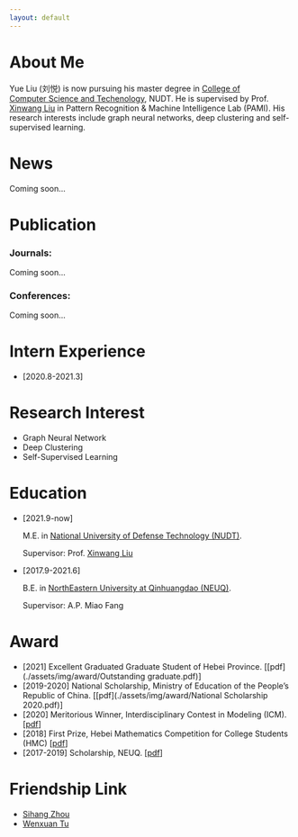 ```yaml
---
layout: default
---
```


# About Me

Yue Liu (刘悦) is now pursuing his master degree in <a href="https://www.nudt.edu.cn/xysz/jsjxy/index.htm">College of Computer Science and Techenology</a>, NUDT. He is supervised by Prof. <a href="https://xinwangliu.github.io/">Xinwang Liu</a> in Pattern Recognition & Machine Intelligence Lab (PAMI). His research interests include graph neural networks, deep clustering and self-supervised learning.

# News

Coming soon...









# Publication

### Journals: 

Coming soon...



### Conferences: 

Coming soon...









# Intern Experience

- [2020.8-2021.3]





# Research Interest

- Graph Neural Network
- Deep Clustering 
- Self-Supervised Learning







# Education

- [2021.9-now] 

  M.E. in <a href="https://english.nudt.edu.cn/">National University of Defense Technology (NUDT)</a>. 

  Supervisor: Prof. [Xinwang Liu](https://xinwangliu.github.io/)

- [2017.9-2021.6] 

  B.E. in <a href="https://www.neuq.edu.cn/">NorthEastern University at Qinhuangdao (NEUQ)</a>. 

  Supervisor: A.P. Miao Fang





# Award

- [2021] Excellent Graduated Graduate Student of Hebei Province. \[[pdf](./assets/img/award/Outstanding graduate.pdf)]
- [2019-2020] National Scholarship, Ministry of Education of the People’s Republic of China. \[[pdf](./assets/img/award/National Scholarship 2020.pdf)]
- [2020] Meritorious Winner, Interdisciplinary Contest in Modeling (ICM). \[[pdf](./assets/img/award/ICM.pdf)]
- [2018] First Prize, Hebei Mathematics Competition for College Students (HMC) \[[pdf](./assets/img/award/HMC.pdf)]
- [2017-2019] Scholarship, NEUQ. \[[pdf](./assets/img/award/Scholarship.pdf)]





# Friendship Link

- [Sihang Zhou](https://sihangzhou.github.io/)
- [Wenxuan Tu](https://wxtu.github.io/)



